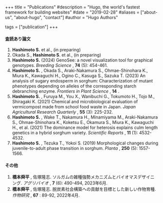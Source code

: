 +++
title = "Publications"
#description = "Hugo, the world's fastest framework for building websites"
#date = "2019-02-28"
#aliases = ["about-us", "about-hugo", "contact"]
#author = "Hugo Authors"

tags = ["publication"]
+++

#### 査読あり論文

1. **Hashimoto S.** et al., (in preparing)
2. Okada S., **Hashimoto S**. et al., (in preparing)
3. **Hashimoto S.** (2024) GenoSee: a novel visualization tool for graphical genotypes.  *Breeding Science* ,  **74** (5): 454-461.
4. **Hashimoto S.** , Okada S., Araki-Nakamura S., Ohmae-Shinohara K., Miura K., Kawaguchi H., Ogino C., Kasuga S., Sazuka T. (2023) An analysis of sugary endosperm in sorghum: Characterization of mutant phenotypes depending on alleles of the corresponding starch debranching enzyme.  *Frontiers in Plant Science* ,  **14** .
5. **Hashimoto S.** , Furuya M., You X., Wanibuchi G., Tokumoto H., Tojo M., Shiragaki K. (2021) Chemical and microbiological evaluation of vermicompost made from school food waste in Japan.  *Japan Agricultural Research Quarterly* ,  **55** (3): 225-232.
6. **Hashimoto S.** , Wake T., Nakamura H., Minamiyama M., Araki-Nakamura S., Ohmae-Shinohara K., Koketsu E., Okamura S., Miura K., Kawaguchi H., et al. (2021) The dominance model for heterosis explains culm length genetics in a hybrid sorghum variety.  *Scientific Reports* ,  **11** (1): 4532-4532.
7. **Hashimoto S.** , Tezuka T., Yokoi S. (2019) Morphological changes during juvenile-to-adult phase transition in sorghum.  *Planta* ,  **250** (5): 1557-1566.

#### その他

1. **橋本舜平** , 佐塚隆志. ソルガムの雑種強勢メカニズムとバイオマスデザイニング.  *アグリバイオ* ,  **7** (6): 490-494, 2023年6月.
2. **橋本舜平** , 佐塚隆志. 脱炭素社会構築への貢献を目標とした新しい作物育種.  *作物研究* ,  **67** : 89-92, 2022年4月.
